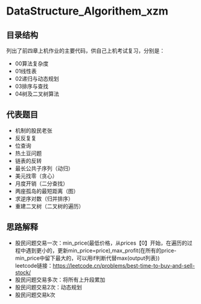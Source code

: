 # DataStructure_Algorithem_xzm
    
## 目录结构
列出了前四章上机作业的主要代码，供自己上机考试复习，分别是：
- 00算法复杂度
- 01线性表
- 02递归与动态规划
- 03排序与查找
- 04树及二叉树算法

## 代表题目
- 机制的股民老张<br>
- 反反复复
- 位查询
- 热土豆问题
- 链表的反转
- 最长公共子序列（动归）
- 美元找零（贪心）
- 月度开销（二分查找）
- 两座孤岛的最短距离（图）
- 求逆序对数（归并排序）
- 重建二叉树（二叉树的遍历）

## 思路解释
- 股民问题交易一次：min_price(最低价格，从prices【0】开始，在遍历的过程中遇到更小的，更新min_price=price),max_profit(在所有的price-min_price中留下最大的，可以用if判断代替max(output列表))
<br>leetcode链接：https://leetcode.cn/problems/best-time-to-buy-and-sell-stock/
- 股民问题交易多次：将所有上升段累加
- 股民问题交易2次：动态规划
- 股民问题交易k次
